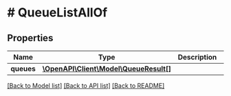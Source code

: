 # # QueueListAllOf

## Properties

Name | Type | Description | Notes
------------ | ------------- | ------------- | -------------
**queues** | [**\OpenAPI\Client\Model\QueueResult[]**](QueueResult.md) |  | [optional] 

[[Back to Model list]](../../README.md#documentation-for-models) [[Back to API list]](../../README.md#documentation-for-api-endpoints) [[Back to README]](../../README.md)


